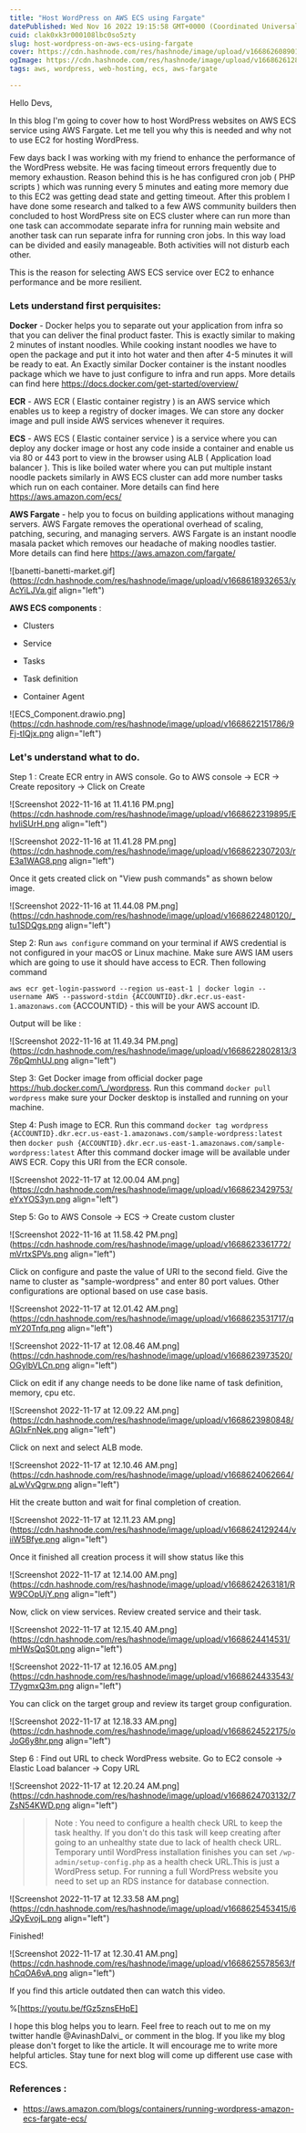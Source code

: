 ```yaml
---
title: "Host WordPress on AWS ECS using Fargate"
datePublished: Wed Nov 16 2022 19:15:58 GMT+0000 (Coordinated Universal Time)
cuid: clak0xk3r000108lbc0so5zty
slug: host-wordpress-on-aws-ecs-using-fargate
cover: https://cdn.hashnode.com/res/hashnode/image/upload/v1668626089011/_S3AwPsvf.png
ogImage: https://cdn.hashnode.com/res/hashnode/image/upload/v1668626128084/bUeA3yywe.png
tags: aws, wordpress, web-hosting, ecs, aws-fargate

---
```


Hello Devs,

In this blog I'm going to cover how to host WordPress websites on AWS ECS service using AWS Fargate. Let me tell you why this is needed and why not to use EC2 for hosting WordPress.

Few days back I was working with my friend to enhance the performance of the WordPress website. He was facing timeout errors frequently due to memory exhaustion. Reason behind this is he has configured cron job ( PHP scripts ) which was running every 5 minutes and eating more memory due to this EC2 was getting dead state and getting timeout. After this problem I have done some research and talked to a few AWS community builders then concluded to host WordPress site on ECS cluster where can run more than one task can accommodate separate infra for running main website and another task can run separate infra for running cron jobs. In this way load can be divided and easily manageable. Both activities will not disturb each other.

This is the reason for selecting AWS ECS service over EC2 to enhance performance and be more resilient.

### Lets understand first perquisites:

**Docker** - Docker helps you to separate out your application from infra so that you can deliver the final product faster. This is exactly similar to making 2 minutes of instant noodles. While cooking instant noodles we have to open the package and put it into hot water and then after 4-5 minutes it will be ready to eat. An Exactly similar Docker container is the instant noodles package which we have to just configure to infra and run apps. More details can find here https://docs.docker.com/get-started/overview/

**ECR** - AWS ECR ( Elastic container registry ) is an AWS service which enables us to keep a registry of docker images. We can store any docker image and pull inside AWS services whenever it requires.

**ECS** - AWS ECS ( Elastic container service ) is a service where you can deploy any docker image or host any code inside a container and enable us via 80 or 443 port to view in the browser using ALB ( Application load balancer ). This is like boiled water where you can put multiple instant noodle packets similarly in AWS ECS cluster can add more number tasks which run on each container. More details can find here https://aws.amazon.com/ecs/

**AWS Fargate** - help you to focus on building applications without managing servers. AWS Fargate removes the operational overhead of scaling, patching, securing, and managing servers. AWS Fargate is an instant noodle masala packet which removes our headache of making noodles tastier. More details can find here https://aws.amazon.com/fargate/

![banetti-banetti-market.gif](https://cdn.hashnode.com/res/hashnode/image/upload/v1668618932653/yAcYiLJVa.gif align="left")

**AWS ECS components** :

* Clusters
    
* Service
    
* Tasks
    
* Task definition
    
* Container Agent
    

![ECS_Component.drawio.png](https://cdn.hashnode.com/res/hashnode/image/upload/v1668622151786/9Fj-tIQjx.png align="left")

### Let's understand what to do.

Step 1 : Create ECR entry in AWS console. Go to AWS console -&gt; ECR -&gt; Create repository -&gt; Click on Create

![Screenshot 2022-11-16 at 11.41.16 PM.png](https://cdn.hashnode.com/res/hashnode/image/upload/v1668622319895/EhvliSUrH.png align="left")

![Screenshot 2022-11-16 at 11.41.28 PM.png](https://cdn.hashnode.com/res/hashnode/image/upload/v1668622307203/rE3a1WAG8.png align="left")

Once it gets created click on "View push commands" as shown below image.

![Screenshot 2022-11-16 at 11.44.08 PM.png](https://cdn.hashnode.com/res/hashnode/image/upload/v1668622480120/_tu1SDQgs.png align="left")

Step 2: Run `aws configure` command on your terminal if AWS credential is not configured in your macOS or Linux machine. Make sure AWS IAM users which are going to use it should have access to ECR. Then following command

`aws ecr get-login-password --region us-east-1 | docker login --username AWS --password-stdin {ACCOUNTID}.dkr.ecr.us-east-1.amazonaws.com` {ACCOUNTID} - this will be your AWS account ID.

Output will be like :

![Screenshot 2022-11-16 at 11.49.34 PM.png](https://cdn.hashnode.com/res/hashnode/image/upload/v1668622802813/376pQmhUJ.png align="left")

Step 3: Get Docker image from official docker page https://hub.docker.com/\_/wordpress. Run this command `docker pull wordpress` make sure your Docker desktop is installed and running on your machine.

Step 4: Push image to ECR. Run this command `docker tag wordpress {ACCOUNTID}.dkr.ecr.us-east-1.amazonaws.com/sample-wordpress:latest` then `docker push {ACCOUNTID}.dkr.ecr.us-east-1.amazonaws.com/sample-wordpress:latest` After this command docker image will be available under AWS ECR. Copy this URI from the ECR console.

![Screenshot 2022-11-17 at 12.00.04 AM.png](https://cdn.hashnode.com/res/hashnode/image/upload/v1668623429753/eYxYOS3yn.png align="left")

Step 5: Go to AWS Console -&gt; ECS -&gt; Create custom cluster

![Screenshot 2022-11-16 at 11.58.42 PM.png](https://cdn.hashnode.com/res/hashnode/image/upload/v1668623361772/mVrtxSPVs.png align="left")

Click on configure and paste the value of URI to the second field. Give the name to cluster as "sample-wordpress" and enter 80 port values. Other configurations are optional based on use case basis.

![Screenshot 2022-11-17 at 12.01.42 AM.png](https://cdn.hashnode.com/res/hashnode/image/upload/v1668623531717/qmY20Tnfq.png align="left")

![Screenshot 2022-11-17 at 12.08.46 AM.png](https://cdn.hashnode.com/res/hashnode/image/upload/v1668623973520/OGylbVLCn.png align="left")

Click on edit if any change needs to be done like name of task definition, memory, cpu etc.

![Screenshot 2022-11-17 at 12.09.22 AM.png](https://cdn.hashnode.com/res/hashnode/image/upload/v1668623980848/AGIxFnNek.png align="left")

Click on next and select ALB mode.

![Screenshot 2022-11-17 at 12.10.46 AM.png](https://cdn.hashnode.com/res/hashnode/image/upload/v1668624062664/aLwVvQgrw.png align="left")

Hit the create button and wait for final completion of creation.

![Screenshot 2022-11-17 at 12.11.23 AM.png](https://cdn.hashnode.com/res/hashnode/image/upload/v1668624129244/viiW5Bfye.png align="left")

Once it finished all creation process it will show status like this

![Screenshot 2022-11-17 at 12.14.00 AM.png](https://cdn.hashnode.com/res/hashnode/image/upload/v1668624263181/RW9COpUjY.png align="left")

Now, click on view services. Review created service and their task.

![Screenshot 2022-11-17 at 12.15.40 AM.png](https://cdn.hashnode.com/res/hashnode/image/upload/v1668624414531/mHWsQqS0t.png align="left")

![Screenshot 2022-11-17 at 12.16.05 AM.png](https://cdn.hashnode.com/res/hashnode/image/upload/v1668624433543/T7ygmxQ3m.png align="left")

You can click on the target group and review its target group configuration.

![Screenshot 2022-11-17 at 12.18.33 AM.png](https://cdn.hashnode.com/res/hashnode/image/upload/v1668624522175/oJoG6y8hr.png align="left")

Step 6 : Find out URL to check WordPress website. Go to EC2 console -&gt; Elastic Load balancer -&gt; Copy URL

![Screenshot 2022-11-17 at 12.20.24 AM.png](https://cdn.hashnode.com/res/hashnode/image/upload/v1668624703132/7ZsN54KWD.png align="left")

> > Note : You need to configure a health check URL to keep the task healthy. If you don't do this task will keep creating after going to an unhealthy state due to lack of health check URL. Temporary until WordPress installation finishes you can set `/wp-admin/setup-config.php` as a health check URL.This is just a WordPress setup. For running a full WordPress website you need to set up an RDS instance for database connection.

![Screenshot 2022-11-17 at 12.33.58 AM.png](https://cdn.hashnode.com/res/hashnode/image/upload/v1668625453415/6JQyEvojL.png align="left")

Finished!

![Screenshot 2022-11-17 at 12.30.41 AM.png](https://cdn.hashnode.com/res/hashnode/image/upload/v1668625578563/fhCqOA6vA.png align="left")

If you find this article outdated then can watch this video.

%[https://youtu.be/fGz5znsEHpE] 

I hope this blog helps you to learn. Feel free to reach out to me on my twitter handle @AvinashDalvi\_ or comment in the blog. If you like my blog please don't forget to like the article. It will encourage me to write more helpful articles. Stay tune for next blog will come up different use case with ECS.

### References :

* https://aws.amazon.com/blogs/containers/running-wordpress-amazon-ecs-fargate-ecs/
